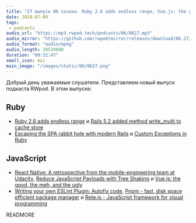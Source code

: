 ```yaml
---
title: "27 выпуск 06 сезона. Ruby 2.6 adds endless range, Vue.js: the good, the meh, and the ugly, Pnpm, Rete.js и прочее"
date: 2018-07-09
tags:
 - podcasts
audio_url: "https://mp3.rwpod.tech/podcasts/06/0627.mp3"
audio_mirror: "https://github.com/rwpod/mirror/releases/download/06.27/0627.mp3"
audio_format: "audio/mpeg"
audio_length: 30539880
duration: "00:31:47"
small_icon: mic
main_image: "/images/static/06/0627.png"
---
```


Добрый день уважаемые слушатели. Представляем новый выпуск подкаста RWpod. В этом выпуске:

## Ruby

 - [Ruby 2.6 adds endless range](https://blog.bigbinary.com/2018/07/04/ruby-2-6-adds-endless-range.html) и [Rails 5.2 added method write_multi to cache store](https://blog.bigbinary.com/2018/07/03/rails-5.2-adds-write_multi-for-cache-writes)
 - [Escaping the SPA rabbit hole with modern Rails](https://medium.com/@jmanrubia/escaping-the-spa-rabbit-hole-with-turbolinks-903f942bf52c) и [Custom Exceptions in Ruby](https://blog.appsignal.com/2018/07/03/custom-exceptions-in-ruby.html)

## JavaScript

 - [React Native: A retrospective from the mobile-engineering team at Udacity](https://engineering.udacity.com/react-native-a-retrospective-from-the-mobile-engineering-team-at-udacity-89975d6a8102), [Reduce JavaScript Payloads with Tree Shaking](https://developers.google.com/web/fundamentals/performance/optimizing-javascript/tree-shaking/) и [Vue.js: the good, the meh, and the ugly](https://medium.com/@Pier/vue-js-the-good-the-meh-and-the-ugly-82800bbe6684)
 - [Writing your own ESLint Plugin: Autofix code](https://frontendmayhem.com/writing-your-own-eslint-plugin-autofix-code/), [Pnpm - fast, disk space efficient package manager](https://pnpm.js.org/) и [Rete.js - JavaScript framework for visual programming](https://github.com/retejs/rete)

READMORE
